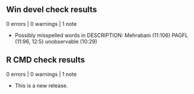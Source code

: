 ## Win devel check results

0 errors | 0 warnings | 1 note

* Possibly misspelled words in DESCRIPTION:
  Mehrabani (11:106)
  PAGFL (11:96, 12:5)
  unobservable (10:29)

## R CMD check results

0 errors | 0 warnings | 1 note

* This is a new release.
